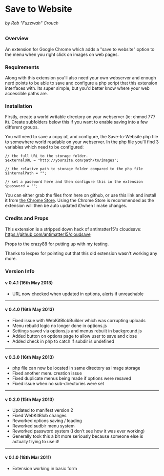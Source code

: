 Save to Website 
======================================
###### by Rob "Fuzzwah" Crouch 

### Overview

An extension for Google Chrome which adds a "save to website" option 
to the menu when you right click on images on web pages.

### Requirements

Along with this extension you'll also need your own webserver and 
enough nerd points to be able to save and configure a php script 
that this extension interfaces with. Its super simple, but you'd 
better know where your web accessible paths are.

### Installation

Firstly, create a world writable directory on your webserver 
(ie: chmod 777 it). Create subfolders below this if you want to 
enable saving into a few different groups.

You will need to save a copy of, and configure, the 
Save-to-Website.php file to somewhere world readable on your 
webserver. In the php file you'll find 3 variables which need to be
configured:

    // the full URL to the storage folder.
    $externalURL = "http://yoursite.com/path/to/images";

    // the relative path to storage folder compared to the php file
    $internalPath = ""; 

    // set a password here and then configure this in the extension
    $password = ""; 
    
You can either grab the files from here on github, or use this link
and install it from [the Chrome Store](http://bit.ly/18MejN5). Using
the Chrome Store is recommended as the extension will then be auto
updated if/when I make changes.

### Credits and Props

This extension is a stripped down hack of antimatter15's 
cloudsave: https://github.com/antimatter15/cloudsave

Props to the crazy88 for putting up with my testing.

Thanks to lexpex for pointing out that this old extension wasn't 
working any more.

### Version Info

#### v 0.4.1 (16th May 2013)

* URL now checked when updated in options, alerts if unreachable

- - - - 
#### v 0.4.0 (16th May 2013)

* Fixed issue with WebKitBlobBuilder which was corrupting uploads
* Menu rebuild logic no longer done in options.js
* Settings saved via options.js and menus rebuilt in background.js
* Added button on options page to allow user to save and close
* Added check in php to catch if subdir is undefined

- - - - 
#### v 0.3.0 (16th May 2013)

* php file can now be located in same directory as image storage
* Fixed another menu creation issue
* Fixed duplicate menus being made if options were resaved
* Fixed issue when no sub-directories were set 

- - - - 
#### v 0.2.0 (15th May 2013) 

* Updated to manifest version 2 
* Fixed WebKitBlob changes 
* Reworked options saving / loading 
* Reworked sudbir menu system 
* Reworked password system (I don't see how it was ever working) 
* Generally took this a bit more seriously because someone else is 
actually trying to use it!

- - - - 
#### v 0.1.0 (18th Mar 2011) 

* Extension working in basic form